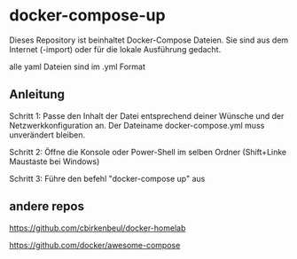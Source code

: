 # docker-compose-up
Dieses Repository ist beinhaltet Docker-Compose Dateien. Sie sind aus dem Internet (-import) oder für die lokale Ausführung gedacht.

alle yaml Dateien sind im .yml Format

## Anleitung
Schritt 1: Passe den Inhalt der Datei entsprechend deiner Wünsche und der Netzwerkkonfiguration an.
Der Dateiname docker-compose.yml muss unverändert bleiben.

Schritt 2: Öffne die Konsole oder Power-Shell im selben Ordner (Shift+Linke Maustaste bei Windows)

Schritt 3: Führe den befehl "docker-compose up" aus

## andere repos
https://github.com/cbirkenbeul/docker-homelab

https://github.com/docker/awesome-compose
